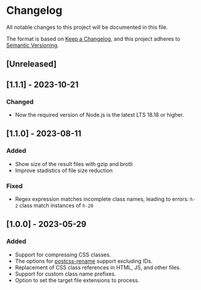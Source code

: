 # Changelog

All notable changes to this project will be documented in this file.

The format is based on [Keep a Changelog](https://keepachangelog.com/en/1.0.0/),
and this project adheres to [Semantic Versioning](https://semver.org/spec/v2.0.0.html).

## [Unreleased]

## [1.1.1] - 2023-10-21

### Changed

- Now the required version of Node.js is the latest LTS 18.18 or higher.

## [1.1.0] - 2023-08-11

### Added

- Show size of the result files with gzip and brotli
- Improve stadistics of file size reduction

### Fixed

- Regex expression matches incomplete class names, leading to errors: `h-2` class match instances of `h-20`

## [1.0.0] - 2023-05-29

### Added

- Support for compressing CSS classes.
- The options for [postcss-rename](https://github.com/google/postcss-rename) support excluding IDs.
- Replacement of CSS class references in HTML, JS, and other files.
- Support for custom class name prefixes.
- Option to set the target file extensions to process.

